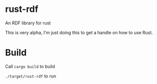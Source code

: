 rust-rdf
========

An RDF library for rust

This is very alpha, I'm just doing this to get a handle on how to use Rust.

# Build

Call `cargo build` to build

`./target/rust-rdf` to run
